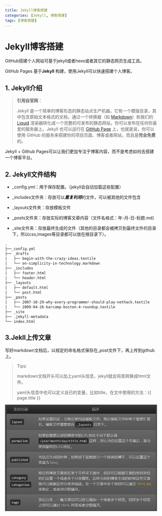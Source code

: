 ```yaml
---
title: Jekyll博客搭建
categories: [Jekyll, 博客搭建]
tags: [博客搭建] 
---
```


# Jekyll博客搭建

GitHub搭建个人网站可基于jekyll或者hexo或者其它的静态网页生成工具。

GitHub Pages 基于**Jekyll** 构建，使用Jekyll可以快速搭建个人博客。

## 1. Jekyll介绍

> **引用自官网**：
>
> Jekyll 是一个简单的博客形态的静态站点生产机器。它有一个模版目录，其中包含原始文本格式的文档，通过一个转换器（如 [Markdown](https://link.jianshu.com?t=http%3A%2F%2Fdaringfireball.net%2Fprojects%2Fmarkdown%2F)）和我们的 [Liquid](https://link.jianshu.com?t=https%3A%2F%2Fgithub.com%2FShopify%2Fliquid%2Fwiki) 渲染器转化成一个完整的可发布的静态网站，你可以发布在任何你喜爱的服务器上。Jekyll 也可以运行在 [GitHub Page](https://link.jianshu.com?t=http%3A%2F%2Fpages.github.com%2F) 上，也就是说，你可以使用 GitHub 的服务来搭建你的项目页面、博客或者网站，而且是**完全免费**的。

Jekyll + Github Pages可以让我们更加专注于博客内容，而不是考虑如何去搭建一个博客平台。

## 2. Jekyll文件结构

* _config.yml：用于保存配置。（jekyll会自动加载这些配置）

* _includes文件夹：存放可以***重复利用***的文件，可以被其他的文件包含

* _layouts文件夹：存放模板文件

* _posts文件夹：存放实际的博客文章内容（文件名格式：年-月-日-标题.md）

* _site文件夹：存放最终生成的文件（其他的目录都会被拷贝到最终文件的目录下，所以css,images等目录都可以放在根目录下）。

```
.
├──_config.yml
├── _drafts
|   ├── begin-with-the-crazy-ideas.textile
|   └── on-simplicity-in-technology.markdown
├── _includes
|   ├── footer.html
|   └── header.html
├── _layouts
|   ├── default.html
|   └── post.html
├── _posts
|   ├── 2007-10-29-why-every-programmer-should-play-nethack.textile
|   └── 2009-04-26-barcamp-boston-4-roundup.textile
├── _site
├── .jekyll-metadata
└── index.html
```

## 3.Jekll上传文章

写好markdown文档后，以规定的命名格式保存在_post文件下，再上传到github上。

> Tips:
>
>  markdown文档开头可以加上yaml头信息，jekyll就会将其转换成html文件。
>
> yaml头信息中也可以定义自已的变量，比如title，在文中使用的方法：{{ page.title }}

![img](../assets/img/post/1416611-5d485de0f4484e3d.JPG)